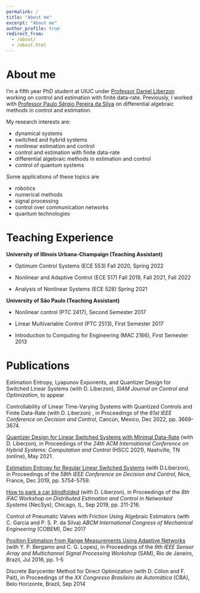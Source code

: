 ```yaml
---
permalink: /
title: "About me"
excerpt: "About me"
author_profile: true
redirect_from: 
  - /about/
  - /about.html
---
```

# About me
I’m a fifth year PhD student at UIUC under <a href="http://liberzon.csl.illinois.edu/">Professor Daniel Liberzon</a>  working on control and estimation with finite data-rate. Previously, I worked with <a href="https://scholar.google.fr/citations?user=bHfxlykAAAAJ&hl=en">Professor Paulo Sérgio Pereira da Silva</a> on differential algebraic methods in control and estimation.

My research interests are:
 - dynamical systems
 - switched and hybrid systems
 - nonlinear estimation and control
 - control and estimation with finite data-rate
 - differential algebraic methods in estimation and control
 - control of quantum systems

Some applications of these topics are
 - robotics
 - numerical methods
 - signal processing
 - control over communication networks
 - quantum technologies
 

# Teaching Experience

**University of Illinois Urbana-Champaign (Teaching Assistant)**

- Optimum Control Systems (ECE 553)    Fall 2020, Spring 2022

- Nonlinear and Adaptive Control (ECE 517) Fall 2019, Fall 2021, Fall 2022
      
- Analysis of Nonlinear Systems (ECE 528) Spring 2021

**University of São Paulo (Teaching Assistant)**

- Nonlinear control (PTC 2417), Second Semester 2017 

- Linear Multivariable Control (PTC 2513), First Semester 2017

- Introduction to Computing for Engineering (MAC 2166), First Semester 2013



# Publications 

Estimation Entropy, Lyapunov Exponents, and Quantizer Design for Switched Linear Systems (with D. Liberzon), *SIAM Journal on Control and Optimization*, to appear   


Controllability of Linear Time-Varying Systems with Quantized Controls and Finite Data-Rate (with D. Liberzon) , in Proceedings of the *61st IEEE Conference on Decision and Control*, Cancún, Mexico, Dec 2022, pp. 3669-3674.
    
<a href ="https://dl.acm.org/doi/10.1145/3447928.3456645">Quantizer Design for Linear Switched Systems with Minimal Data-Rate</a> (with D. Liberzon), in Proceedings of the *24th ACM International Conference on Hybrid Systems: Computation and Control* (HSCC 2021), Nashville, TN (online), May 2021.

        
<a href="https://ieeexplore.ieee.org/document/9030155">Estimation Entropy for Regular Linear Switched Systems</a> (with D.Liberzon), in Proceedings of the *58th IEEE Conference on Decision and Control*, Nice, France, Dec 2019, pp. 5754-5759.
        
<a href ="https://www.sciencedirect.com/science/article/pii/S2405896319320117">How to park a car blindfolded</a> (with D. Liberzon), in Proceedings of the *8th IFAC Workshop on Distributed Estimation and Control in Networked Systems* (NecSys), Chicago, IL, Sep 2019, pp. 211-216.

Control of Pneumatic Valves with Friction Using Algebraic Estimators (with C. Garcia and P. S. P. da Silva) *ABCM International Congress of Mechanical Engineering* (COBEM), Dec 2017

<a href ="https://ieeexplore.ieee.org/document/7569739">Position Estimation from Range Measurements Using Adaptive Networks</a> (with Y. P. Bergamo and C. G. Lopes), in Proceedings of the *9th IEEE Sensor Array and Multichannel Signal Processing Workshop* (SAM), Rio de Janeiro, Brazil, Jul 2016, pp. 1-5


Discrete Barycenter Method for Direct Optimization (with D. Cólon and F. Pait), in Proceedings of the *XX Congresso Brasileiro de Automática* (CBA), Belo Horizonte, Brazil, Sep 2014
        
